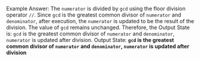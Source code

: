 Example Answer:
The `numerator` is divided by `gcd` using the floor division operator `//`. Since `gcd` is the greatest common divisor of `numerator` and `denominator`, after execution, the `numerator` is updated to be the result of the division. The value of `gcd` remains unchanged. Therefore, the Output State is: `gcd` is the greatest common divisor of `numerator` and `denominator`, `numerator` is updated after division.
Output State: **`gcd` is the greatest common divisor of `numerator` and `denominator`, `numerator` is updated after division**